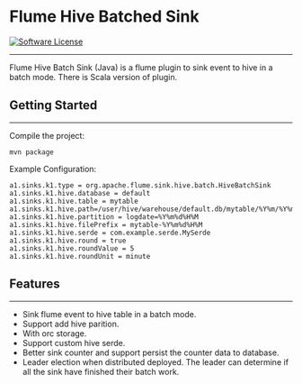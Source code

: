 # Flume Hive Batched Sink 

[![Software License](https://img.shields.io/badge/license-Apache%202.0-brightgreen.svg)](https://github.com/litao-buptsse/flume-hive-batch-sink/blob/master/LICENSE)

---

Flume Hive Batch Sink (Java) is a flume plugin to sink event to hive in a batch mode.
There is Scala version of plugin.


## Getting Started

---

Compile the project:

```
mvn package
```

Example Configuration:

```
a1.sinks.k1.type = org.apache.flume.sink.hive.batch.HiveBatchSink
a1.sinks.k1.hive.database = default
a1.sinks.k1.hive.table = mytable
a1.sinks.k1.hive.path=/user/hive/warehouse/default.db/mytable/%Y%m/%Y%m%d
a1.sinks.k1.hive.partition = logdate=%Y%m%d%H%M
a1.sinks.k1.hive.filePrefix = mytable-%Y%m%d%H%M
a1.sinks.k1.hive.serde = com.example.serde.MySerde
a1.sinks.k1.hive.round = true
a1.sinks.k1.hive.roundValue = 5
a1.sinks.k1.hive.roundUnit = minute
```

## Features

---

* Sink flume event to hive table in a batch mode.
* Support add hive parition.
* With orc storage.
* Support custom hive serde.
* Better sink counter and support persist the counter data to database.
* Leader election when distributed deployed. The leader can determine if all the sink have finished their batch work.